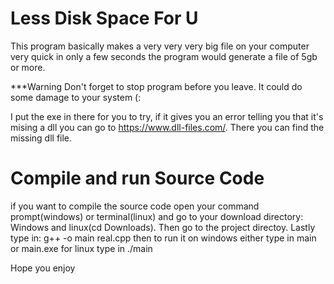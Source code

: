 # Less Disk Space For U

This program basically makes a very very very big file on your computer very quick
in only a few seconds the program would generate a file of 5gb or more.



***Warning
Don't forget to stop program before you leave. It could do some damage to your system (:

I put the exe in there for you to try, if it gives you an error telling you that it's mising a dll you can go to
https://www.dll-files.com/. There you can find the missing dll file.





# Compile and run Source Code

if you want to compile the source code open your command prompt(windows) or terminal(linux) and go to your download directory: Windows and linux(cd Downloads). Then go to the project directoy. Lastly type in:
g++ -o main real.cpp
then to run it on windows either type in main or main.exe
for linux type in ./main


Hope you enjoy
